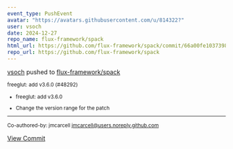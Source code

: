 ```yaml
---
event_type: PushEvent
avatar: "https://avatars.githubusercontent.com/u/814322?"
user: vsoch
date: 2024-12-27
repo_name: flux-framework/spack
html_url: https://github.com/flux-framework/spack/commit/66a00fe10373988dca66916fb7c697c58c846097
repo_url: https://github.com/flux-framework/spack
---
```


<a href='https://github.com/vsoch' target='_blank'>vsoch</a> pushed to <a href='https://github.com/flux-framework/spack' target='_blank'>flux-framework/spack</a>

<small>freeglut: add v3.6.0 (#48292)

* freeglut: add v3.6.0

* Change the version range for the patch

---------

Co-authored-by: jmcarcell <jmcarcell@users.noreply.github.com></small>

<a href='https://github.com/flux-framework/spack/commit/66a00fe10373988dca66916fb7c697c58c846097' target='_blank'>View Commit</a>